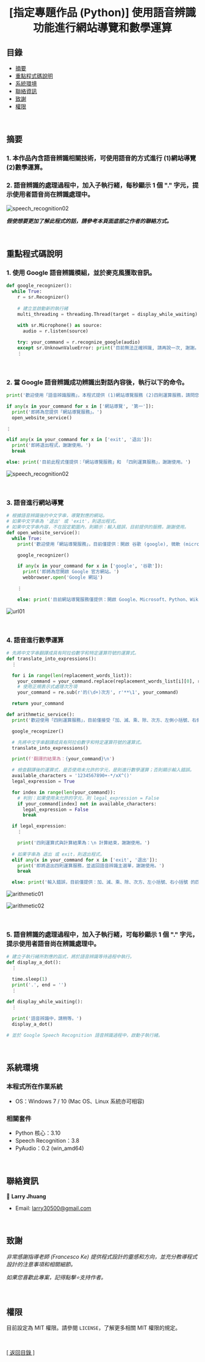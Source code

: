 <h1 align="center">
  <br>
  [指定專題作品 (Python)] 使用語音辨識功能進行網站導覽和數學運算
</h1>


## 目錄
* [摘要](#摘要)
* [重點程式碼說明](#重點程式碼說明)
* [系統環境](#系統環境)
* [聯絡資訊](#聯絡資訊)
* [致謝](#致謝)
* [權限](#權限)

&nbsp;

## 摘要
### 1. 本作品內含語音辨識相關技術，可使用語音的方式進行 (1)網站導覽 (2)數學運算。
### 2. 語音辨識的處理過程中，加入子執行緒，每秒顯示 1 個 "." 字元，提示使用者語音尚在辨識處理中。

![speech_recognition02](images/speech_recognition02.gif)

<strong><em>假使想要更加了解此程式的話，請參考本頁面底部之作者的聯絡方式。</em></strong>

&nbsp;

## 重點程式碼說明
### 1. 使用 Google 語音辨識模組，並於麥克風獲取音訊。
```python
def google_recognizer():
  while True: 
    r = sr.Recognizer()
    
    # 建立並啟動新的執行緒
    multi_threading = threading.Thread(target = display_while_waiting).start()
    
    with sr.Microphone() as source:
      audio = r.listen(source)

    try: your_command = r.recognize_google(audio)
    except sr.UnknownValueError: print('目前無法正確辨識, 請再說一次, 謝謝。')
    ⋮
```

&nbsp;
  
### 2. 當 Google 語音辨識成功辨識出對話內容後，執行以下的命令。
```python
print('歡迎使用「語音辨識服務」，本程式提供 (1)網站導覽服務 (2)四則運算服務，請問您想要使用哪一種服務？\n(如果想要「退出程式」，請說 exit 或 退出。)\n')

if any(x in your_command for x in ['網站導覽', '第一']):
  print('即將為您提供「網站導覽服務」。')
  open_website_service()

⋮

elif any(x in your_command for x in ['exit', '退出']):
  print('即將退出程式，謝謝使用。')
  break

else: print('目前此程式僅提供：「網站導覽服務」和 「四則運算服務」，謝謝使用。')
```
  
![speech_recognition02](images/speech_recognition02.gif)

&nbsp;

### 3. 語音進行網站導覽
```python
# 根據語音辨識後的中文字串，導覽對應的網站。
# 如果中文字串為 '退出' 或 'exit'，則退出程式。
# 如果中文字串內容，不在設定範圍內，則顯示：輸入錯誤，目前提供的服務，謝謝使用。
def open_website_service():    
  while True:
    print('歡迎使用「網站導覽服務」，目前僅提供：開啟 谷歌 (google), 微軟 (microsoft), Python, 維基百科 (wiki) 等 4 個網站的首頁。\n請問您想要前往哪個網站？\n(如果想要「退出本服務」，請說 exit 或 退出。)\n')

    google_recognizer()

    if any(x in your_command for x in ['google', '谷歌']):
      print('即將為您開啟 Google 官方網站。')
      webbrowser.open('Google 網站')

    ⋮

    else: print('目前網站導覽服務僅提供：開啟 Google、Microsoft、Python、Wiki 官方網站的服務，謝謝使用。')  
```

![url01](images/url01.gif)

&nbsp;

### 4. 語音進行數學運算
```python
# 先將中文字串翻譯成具有阿拉伯數字和特定運算符號的運算式。
def translate_into_expressions():
  ⋮

  for i in range(len(replacement_words_list)):
    your_command = your_command.replace(replacement_words_list[i][0], replacement_words_list[i][1])      
    # 使用正規表示式處理次方項
    your_command = re.sub(r'的(\d+)次方', r'**\1', your_command)

  return your_command

def arithmetic_service():
  print('歡迎使用「四則運算服務」，目前僅接受「加、減、乘、除、次方、左側小括號、右側小括號」之運算功能。\n請說出您想要計算的公式！\n(如果想要「退出本服務」，請說 exit 或 退出。)\n')

  google_recognizer()

  # 先將中文字串翻譯成具有阿拉伯數字和特定運算符號的運算式。
  translate_into_expressions()

  print(f'翻譯的結果為：{your_command}\n')

  # 檢查翻譯後的運算式，是否使用未允許的字元，是則進行數學運算；否則顯示輸入錯誤。
  available_characters = '1234567890+-*/xX^()'
  legal_expression = True

  for index in range(len(your_command)):
    # 判別：如果使用未允許的字元，則 legal_expression = False
    if your_command[index] not in available_characters:
      legal_expression = False
      break

  if legal_expression:
    ⋮

    print('四則運算式與計算結果為：\n 計算結束，謝謝使用。')
    
  # 如果字串為 退出 或 exit，則退出程式。
  elif any(x in your_command for x in ['exit', '退出']):
    print('即將退出四則運算服務，並返回語音辨識主選單，謝謝使用。')
    break

  else: print('輸入錯誤，目前僅提供：加、減、乘、除、次方、左小括號、右小括號 的四則運算服務，謝謝使用。')
```
  
![arithmetic01](images/arithmetic01.gif)

![arithmetic02](images/arithmetic02.gif)

&nbsp;

### 5. 語音辨識的處理過程中，加入子執行緒，可每秒顯示 1 個 "." 字元，提示使用者語音尚在辨識處理中。 
```python  
# 建立子執行緒所對應的函式，將於語音辨識等待過程中執行。
def display_a_dot():
  ⋮

  time.sleep(1)
  print('.', end = '')
  ⋮

def display_while_waiting():
  ⋮
  
  print('語音辨識中，請稍等。')
  display_a_dot()  

# 並於 Google Speech Recognition 語音辨識過程中，啟動子執行緒。
```

&nbsp;

## 系統環境
### 本程式所在作業系統
* OS：Windows 7 / 10 (Mac OS、Linux 系統亦可相容)

### 相關套件
* Python 核心：3.10
* Speech Recognition：3.8
* PyAudio：0.2 (win_amd64)

&nbsp;

## 聯絡資訊
👤 **Larry Jhuang**
  * Email: larry30500@gmail.com

&nbsp;

## 致謝
*非常感謝指導老師 (Francesco Ke) 提供程式設計的靈感和方向，並充分教導程式設計的注意事項和相關細節。*

*如果您喜歡此專案，記得點擊⭐️支持作者。*

&nbsp;

## 權限
目前設定為 MIT 權限。請參閱 `LICENSE`，了解更多相關 MIT 權限的規定。

&nbsp;

[[ 返回目錄 ]](#目錄)

